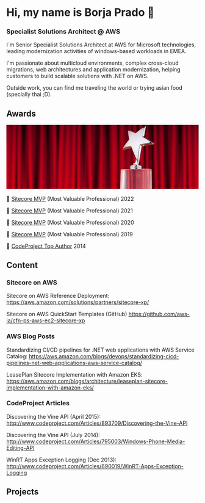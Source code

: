 # Hi, my name is Borja Prado 👋
### Specialist Solutions Architect @ AWS

I´m Senior Specialist Solutions Architect at AWS for Microsoft technologies, leading modernization activities of windows-based workloads in EMEA.  

I'm passionate about multicloud environments, complex cross-cloud migrations, web architectures and application modernization, helping customers to build scalable solutions with .NET on AWS. 

Outside work, you can find me traveling the world or trying asian food (specially thai ;D).

## Awards
![](./img/awards_banner.jpeg)

👥 [Sitecore MVP](https://mvp.sitecore.com/Directory?q=borja%20prado&fc_Year=2022) (Most Valuable Professional) 2022

👥 [Sitecore MVP](https://mvp.sitecore.com/Directory?q=borja%20prado&fc_Year=2021) (Most Valuable Professional) 2021

👥 [Sitecore MVP](https://mvp.sitecore.com/Directory?q=borja%20prado&fc_Year=2020) (Most Valuable Professional) 2020

👥 [Sitecore MVP](https://mvp.sitecore.com/Directory?q=borja%20prado&fc_Year=2019) (Most Valuable Professional) 2019

👥 [CodeProject Top Author](https://www.codeproject.com/script/Membership/View.aspx?mid=8606340) 2014

## Content
### Sitecore on AWS

Sitecore on AWS Reference Deployment: https://aws.amazon.com/solutions/partners/sitecore-xp/

Sitecore on AWS QuickStart Templates (GitHub) https://github.com/aws-ia/cfn-ps-aws-ec2-sitecore-xp

### AWS Blog Posts

Standardizing CI/CD pipelines for .NET web applications with AWS Service Catalog: https://aws.amazon.com/blogs/devops/standardizing-cicd-pipelines-net-web-applications-aws-service-catalog/

LeasePlan Sitecore Implementation with Amazon EKS: https://aws.amazon.com/blogs/architecture/leaseplan-sitecore-implementation-with-amazon-eks/


### CodeProject Articles

Discovering the Vine API (April 2015): http://www.codeproject.com/Articles/893709/Discovering-the-Vine-API

Discovering the Vine API (July 2014): http://www.codeproject.com/Articles/795003/Windows-Phone-Media-Editing-API

WinRT Apps Exception Logging (Dec 2013): http://www.codeproject.com/Articles/690019/WinRT-Apps-Exception-Logging

## Projects

